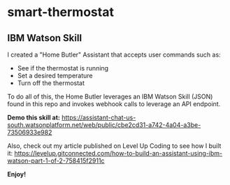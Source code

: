 # smart-thermostat
## IBM Watson Skill

I created a "Home Butler" Assistant that accepts user commands such as:
- See if the thermostat is running
- Set a desired temperature
- Turn off the thermostat

To do all of this, the Home Butler leverages an IBM Watson Skill (JSON) found in this repo and invokes webhook calls to leverage an API endpoint.

**Demo this skill at:**
https://assistant-chat-us-south.watsonplatform.net/web/public/cbe2cd31-a742-4a04-a3be-73506933e982

Also, check out my article published on Level Up Coding to see how I built it:
https://levelup.gitconnected.com/how-to-build-an-assistant-using-ibm-watson-part-1-of-2-758415f2911c

**Enjoy!**
